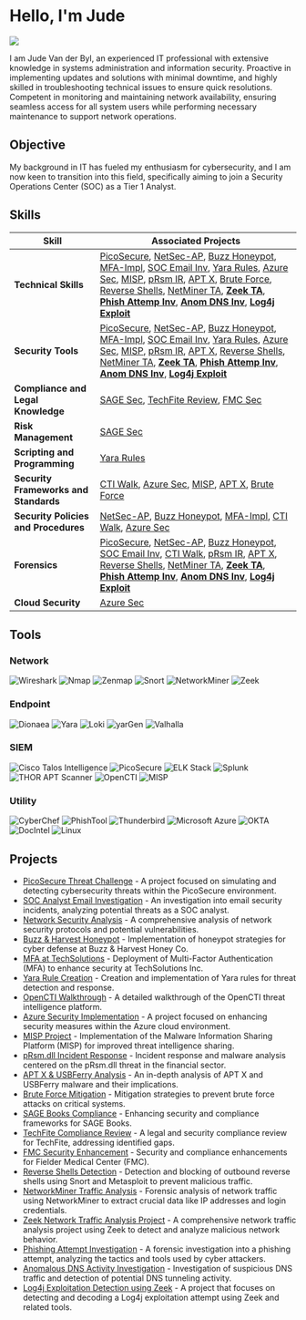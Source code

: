 # Hello, I'm Jude
<a href="https://www.linkedin.com/in/judevdbyl/"><img src="https://img.shields.io/badge/-LinkedIn-0072b1?&style=for-the-badge&logo=linkedin&logoColor=white" /></a>

I am Jude Van der Byl, an experienced IT professional with extensive knowledge in systems administration and information security. Proactive in implementing updates and solutions with minimal downtime, and highly skilled in troubleshooting technical issues to ensure quick resolutions. Competent in monitoring and maintaining network availability, ensuring seamless access for all system users while performing necessary maintenance to support network operations.

## Objective

My background in IT has fueled my enthusiasm for cybersecurity, and I am now keen to transition into this field, specifically aiming to join a Security Operations Center (SOC) as a Tier 1 Analyst.

## Skills

| Skill                                  | Associated Projects                                                                                                                                                                                                                                      |
|----------------------------------------|----------------------------------------------------------------------------------------------------------------------------------------------------------------------------------------------------------------------------------------------------------|
| **Technical Skills**                   | [PicoSecure](https://github.com/JudeVdByl/PicoSecure-Threat-Simulation-and-Detection-Challenge/blob/main/README.md), [NetSec-AP](https://github.com/JudeVdByl/Network-Security-Analysis-Project/blob/main/README.md), [Buzz Honeypot](https://github.com/JudeVdByl/Cyber-Deception-and-Defense-Project-Honeypot-Implementation-for-Buzz-Harvest-Honey-Co./tree/main), [MFA-Impl](https://github.com/JudeVdByl/Implementation-of-Multi-Factor-Authentication-MFA-at-TechSolutions-Inc.), [SOC Email Inv](https://github.com/JudeVdByl/SOC-Analyst-Email-Investigation), [Yara Rules](https://github.com/JudeVdByl/Yara-Detection-and-Rule-Creation-Project/tree/main), [Azure Sec](https://github.com/JudeVdByl/Azure-Cloud-Security-Implementation-Project), [MISP](https://github.com/JudeVdByl/Malware-Information-Sharing-Platform/blob/main/README.md), [pRsm IR](https://github.com/JudeVdByl/Incident-Response-and-Malware-Analysis-Uncovering-the-pRsm.dll-Threat-in-Financial-Sector-Cybers), [APT X](https://github.com/JudeVdByl/Analyzing-APT-X-and-USBFerry-Malware), [Brute Force](https://github.com/JudeVdByl/Brute-Force-Attack-Mitigation/blob/main/README.md), [Reverse Shells](https://github.com/JudeVdByl/Detecting-and-Blocking-Outbound-Reverse-Shells/blob/main/README.md), [NetMiner TA](https://github.com/JudeVdByl/Network-Traffic-Analysis-Project), **[Zeek TA](https://github.com/JudeVdByl/Zeek-Network-Traffic-Analysis-Project/blob/main/README.md)**, **[Phish Attemp Inv](https://github.com/JudeVdByl/Phishing-Attempt-Investigation)**, **[Anom DNS Inv](https://github.com/JudeVdByl/Anomalous-DNS-Activity-Investigation/blob/main/README.md)**, **[Log4j Exploit](https://github.com/JudeVdByl/Log4j-Exploitation-Detection-using-Zeek/blob/main/README.md)** |
| **Security Tools**                     | [PicoSecure](https://github.com/JudeVdByl/PicoSecure-Threat-Simulation-and-Detection-Challenge/blob/main/README.md), [NetSec-AP](https://github.com/JudeVdByl/Network-Security-Analysis-Project/blob/main/README.md), [Buzz Honeypot](https://github.com/JudeVdByl/Cyber-Deception-and-Defense-Project-Honeypot-Implementation-for-Buzz-Harvest-Honey-Co./tree/main), [MFA-Impl](https://github.com/JudeVdByl/Implementation-of-Multi-Factor-Authentication-MFA-at-TechSolutions-Inc.), [SOC Email Inv](https://github.com/JudeVdByl/SOC-Analyst-Email-Investigation), [Yara Rules](https://github.com/JudeVdByl/Yara-Detection-and-Rule-Creation-Project/tree/main), [Azure Sec](https://github.com/JudeVdByl/Azure-Cloud-Security-Implementation-Project), [MISP](https://github.com/JudeVdByl/Malware-Information-Sharing-Platform/blob/main/README.md), [pRsm IR](https://github.com/JudeVdByl/Incident-Response-and-Malware-Analysis-Uncovering-the-pRsm.dll-Threat-in-Financial-Sector-Cybers), [APT X](https://github.com/JudeVdByl/Analyzing-APT-X-and-USBFerry-Malware), [Reverse Shells](https://github.com/JudeVdByl/Detecting-and-Blocking-Outbound-Reverse-Shells/blob/main/README.md), [NetMiner TA](https://github.com/JudeVdByl/Network-Traffic-Analysis-Project), **[Zeek TA](https://github.com/JudeVdByl/Zeek-Network-Traffic-Analysis-Project/blob/main/README.md)**, **[Phish Attemp Inv](https://github.com/JudeVdByl/Phishing-Attempt-Investigation)**, **[Anom DNS Inv](https://github.com/JudeVdByl/Anomalous-DNS-Activity-Investigation/blob/main/README.md)**, **[Log4j Exploit](https://github.com/JudeVdByl/Log4j-Exploitation-Detection-using-Zeek/blob/main/README.md)** |
| **Compliance and Legal Knowledge**     | [SAGE Sec](https://github.com/JudeVdByl/Security-and-Compliance-Enhancement-for-SAGE-Books/blob/main/README.md), [TechFite Review](https://github.com/JudeVdByl/Legal-and-Security-Compliance-Review-for-TechFite/blob/main/README.md), [FMC Sec](https://github.com/JudeVdByl/Security-and-Compliance-Enhancement-for-Fielder-Medical-Center-FMC-/blob/main/README.md) |
| **Risk Management**                    | [SAGE Sec](https://github.com/JudeVdByl/Security-and-Compliance-Enhancement-for-SAGE-Books/blob/main/README.md) |
| **Scripting and Programming**          | [Yara Rules](https://github.com/JudeVdByl/Yara-Detection-and-Rule-Creation-Project/tree/main) |
| **Security Frameworks and Standards**  | [CTI Walk](https://github.com/JudeVdByl/OpenCTI-Threat-Intelligence-Platform-Walkthrough), [Azure Sec](https://github.com/JudeVdByl/Azure-Cloud-Security-Implementation-Project), [MISP](https://github.com/JudeVdByl/Malware-Information-Sharing-Platform/blob/main/README.md), [APT X](https://github.com/JudeVdByl/Analyzing-APT-X-and-USBFerry-Malware), [Brute Force](https://github.com/JudeVdByl/Brute-Force-Attack-Mitigation/blob/main/README.md) |
| **Security Policies and Procedures**   | [NetSec-AP](https://github.com/JudeVdByl/Network-Security-Analysis-Project/blob/main/README.md), [Buzz Honeypot](https://github.com/JudeVdByl/Cyber-Deception-and-Defense-Project-Honeypot-Implementation-for-Buzz-Harvest-Honey-Co./tree/main), [MFA-Impl](https://github.com/JudeVdByl/Implementation-of-Multi-Factor-Authentication-MFA-at-TechSolutions-Inc.), [CTI Walk](https://github.com/JudeVdByl/OpenCTI-Threat-Intelligence-Platform-Walkthrough), [Azure Sec](https://github.com/JudeVdByl/Azure-Cloud-Security-Implementation-Project) |
| **Forensics**                          | [PicoSecure](https://github.com/JudeVdByl/PicoSecure-Threat-Simulation-and-Detection-Challenge/blob/main/README.md), [NetSec-AP](https://github.com/JudeVdByl/Network-Security-Analysis-Project/blob/main/README.md), [Buzz Honeypot](https://github.com/JudeVdByl/Cyber-Deception-and-Defense-Project-Honeypot-Implementation-for-Buzz-Harvest-Honey-Co./tree/main), [SOC Email Inv](https://github.com/JudeVdByl/SOC-Analyst-Email-Investigation), [CTI Walk](https://github.com/JudeVdByl/OpenCTI-Threat-Intelligence-Platform-Walkthrough), [pRsm IR](https://github.com/JudeVdByl/Incident-Response-and-Malware-Analysis-Uncovering-the-pRsm.dll-Threat-in-Financial-Sector-Cybers), [APT X](https://github.com/JudeVdByl/Analyzing-APT-X-and-USBFerry-Malware), [Reverse Shells](https://github.com/JudeVdByl/Detecting-and-Blocking-Outbound-Reverse-Shells/blob/main/README.md), [NetMiner TA](https://github.com/JudeVdByl/Network-Traffic-Analysis-Project), **[Zeek TA](https://github.com/JudeVdByl/Zeek-Network-Traffic-Analysis-Project/blob/main/README.md)**, **[Phish Attemp Inv](https://github.com/JudeVdByl/Phishing-Attempt-Investigation)**, **[Anom DNS Inv](https://github.com/JudeVdByl/Anomalous-DNS-Activity-Investigation/blob/main/README.md)**, **[Log4j Exploit](https://github.com/JudeVdByl/Log4j-Exploitation-Detection-using-Zeek/blob/main/README.md)** |
| **Cloud Security**                     | [Azure Sec](https://github.com/JudeVdByl/Azure-Cloud-Security-Implementation-Project) |



## Tools

### Network
![Wireshark](https://img.shields.io/badge/-Wireshark-306998?style=for-the-badge&logo=Wireshark&logoColor=white)
![Nmap](https://img.shields.io/badge/-Nmap-000000?style=for-the-badge&logo=Nmap&logoColor=white)
![Zenmap](https://img.shields.io/badge/-Zenmap-FF5733?style=for-the-badge&logo=Zenmap&logoColor=white)
![Snort](https://img.shields.io/badge/-Snort-FF0000?style=for-the-badge&logo=Snort&logoColor=white)
![NetworkMiner](https://img.shields.io/badge/-NetworkMiner-FFD700?style=for-the-badge&logo=NetworkMiner&logoColor=white)
![Zeek](https://img.shields.io/badge/-Zeek-4B0082?style=for-the-badge&logo=Zeek&logoColor=white)

### Endpoint
![Dionaea](https://img.shields.io/badge/-Dionaea-9C27B0?style=for-the-badge&logo=Dionaea&logoColor=white)
![Yara](https://img.shields.io/badge/-Yara-FF0000?style=for-the-badge&logo=Yara&logoColor=white)
![Loki](https://img.shields.io/badge/-Loki-003366?style=for-the-badge&logo=Loki&logoColor=white)
![yarGen](https://img.shields.io/badge/-yarGen-4B0082?style=for-the-badge&logo=yarGen&logoColor=white)
![Valhalla](https://img.shields.io/badge/-Valhalla-008080?style=for-the-badge&logo=Valhalla&logoColor=white)

### SIEM
![Cisco Talos Intelligence](https://img.shields.io/badge/-Cisco%20Talos%20Intelligence-FF5733?style=for-the-badge&logo=Cisco&logoColor=white)
![PicoSecure](https://img.shields.io/badge/-PicoSecure-5A5A5A?style=for-the-badge&logo=Secure&logoColor=white)
![ELK Stack](https://img.shields.io/badge/-ELK%20Stack-005571?style=for-the-badge&logo=Elastic&logoColor=white)
![Splunk](https://img.shields.io/badge/-Splunk-000000?style=for-the-badge&logo=Splunk&logoColor=white)
![THOR APT Scanner](https://img.shields.io/badge/-THOR%20APT%20Scanner-800000?style=for-the-badge&logo=THOR&logoColor=white)
![OpenCTI](https://img.shields.io/badge/-OpenCTI-4B0082?style=for-the-badge&logo=OpenCTI&logoColor=white)
![MISP](https://img.shields.io/badge/-MISP-FF0000?style=for-the-badge&logo=MISP&logoColor=white)

### Utility
![CyberChef](https://img.shields.io/badge/-CyberChef-00A4CC?style=for-the-badge&logo=Chef&logoColor=white)
![PhishTool](https://img.shields.io/badge/-PhishTool-FF6600?style=for-the-badge&logo=Phishing&logoColor=white)
![Thunderbird](https://img.shields.io/badge/-Thunderbird-4A90E2?style=for-the-badge&logo=Thunderbird&logoColor=white)
![Microsoft Azure](https://img.shields.io/badge/-Microsoft%20Azure-0089D6?style=for-the-badge&logo=Microsoft-Azure&logoColor=white)
![OKTA](https://img.shields.io/badge/-OKTA-007DC5?style=for-the-badge&logo=Okta&logoColor=white)
![DocIntel](https://img.shields.io/badge/-DocIntel-FF0000?style=for-the-badge&logo=Intel&logoColor=white)
![Linux](https://img.shields.io/badge/-Linux-FCC624?style=for-the-badge&logo=Linux&logoColor=white)

## Projects
- [PicoSecure Threat Challenge](https://github.com/JudeVdByl/PicoSecure-Threat-Simulation-and-Detection-Challenge/blob/main/README.md) - A project focused on simulating and detecting cybersecurity threats within the PicoSecure environment.
- [SOC Analyst Email Investigation](https://github.com/JudeVdByl/SOC-Analyst-Email-Investigation) - An investigation into email security incidents, analyzing potential threats as a SOC analyst.
- [Network Security Analysis](https://github.com/JudeVdByl/Network-Security-Analysis-Project/blob/main/README.md) - A comprehensive analysis of network security protocols and potential vulnerabilities.
- [Buzz & Harvest Honeypot](https://github.com/JudeVdByl/Cyber-Deception-and-Defense-Project-Honeypot-Implementation-for-Buzz-Harvest-Honey-Co./tree/main) - Implementation of honeypot strategies for cyber defense at Buzz & Harvest Honey Co.
- [MFA at TechSolutions](https://github.com/JudeVdByl/Implementation-of-Multi-Factor-Authentication-MFA-at-TechSolutions-Inc.) - Deployment of Multi-Factor Authentication (MFA) to enhance security at TechSolutions Inc.
- [Yara Rule Creation](https://github.com/JudeVdByl/Yara-Detection-and-Rule-Creation-Project/tree/main) - Creation and implementation of Yara rules for threat detection and response.
- [OpenCTI Walkthrough](https://github.com/JudeVdByl/OpenCTI-Threat-Intelligence-Platform-Walkthrough) - A detailed walkthrough of the OpenCTI threat intelligence platform.
- [Azure Security Implementation](https://github.com/JudeVdByl/Azure-Cloud-Security-Implementation-Project) - A project focused on enhancing security measures within the Azure cloud environment.
- [MISP Project](https://github.com/JudeVdByl/Malware-Information-Sharing-Platform/blob/main/README.md) - Implementation of the Malware Information Sharing Platform (MISP) for improved threat intelligence sharing.
- [pRsm.dll Incident Response](https://github.com/JudeVdByl/Incident-Response-and-Malware-Analysis-Uncovering-the-pRsm.dll-Threat-in-Financial-Sector-Cybers) - Incident response and malware analysis centered on the pRsm.dll threat in the financial sector.
- [APT X & USBFerry Analysis](https://github.com/JudeVdByl/Analyzing-APT-X-and-USBFerry-Malware) - An in-depth analysis of APT X and USBFerry malware and their implications.
- [Brute Force Mitigation](https://github.com/JudeVdByl/Brute-Force-Attack-Mitigation/blob/main/README.md) - Mitigation strategies to prevent brute force attacks on critical systems.
- [SAGE Books Compliance](https://github.com/JudeVdByl/Security-and-Compliance-Enhancement-for-SAGE-Books/blob/main/README.md) - Enhancing security and compliance frameworks for SAGE Books.
- [TechFite Compliance Review](https://github.com/JudeVdByl/Legal-and-Security-Compliance-Review-for-TechFite/blob/main/README.md) - A legal and security compliance review for TechFite, addressing identified gaps.
- [FMC Security Enhancement](https://github.com/JudeVdByl/Security-and-Compliance-Enhancement-for-Fielder-Medical-Center-FMC-/blob/main/README.md) - Security and compliance enhancements for Fielder Medical Center (FMC).
- [Reverse Shells Detection](https://github.com/JudeVdByl/Detecting-and-Blocking-Outbound-Reverse-Shells/blob/main/README.md) - Detection and blocking of outbound reverse shells using Snort and Metasploit to prevent malicious traffic.
- [NetworkMiner Traffic Analysis](https://github.com/JudeVdByl/Network-Traffic-Analysis-Project) - Forensic analysis of network traffic using NetworkMiner to extract crucial data like IP addresses and login credentials.
- [Zeek Network Traffic Analysis Project](https://github.com/JudeVdByl/Zeek-Network-Traffic-Analysis-Project/blob/main/README.md) - A comprehensive network traffic analysis project using Zeek to detect and analyze malicious network behavior.
- [Phishing Attempt Investigation](https://github.com/JudeVdByl/Phishing-Attempt-Investigation) - A forensic investigation into a phishing attempt, analyzing the tactics and tools used by cyber attackers.
- [Anomalous DNS Activity Investigation](https://github.com/JudeVdByl/Anomalous-DNS-Activity-Investigation/blob/main/README.md) - Investigation of suspicious DNS traffic and detection of potential DNS tunneling activity.
- [Log4j Exploitation Detection using Zeek](https://github.com/JudeVdByl/Log4j-Exploitation-Detection-using-Zeek/blob/main/README.md) - A project that focuses on detecting and decoding a Log4j exploitation attempt using Zeek and related tools.















